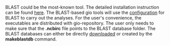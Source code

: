 BLAST could be the most-known tool. The detailed installation instruction can be found [here](http://www.ncbi.nlm.nih.gov/books/NBK52640/).
The BLAST-based gio tools will use the [configuration](http://www.ncbi.nlm.nih.gov/books/NBK52640/#_chapter1_Configuration_) for
BLAST to carry out the analyses. For the user's convenience, the executables are distributed with gio-repository. The user only needs to make sure that the **.ncbirc** file points to the BLAST database folder.
The BLAST databases can either be directly
[downloaded](http://www.ncbi.nlm.nih.gov/books/NBK52640/#_chapter1__Basic_use_1_) or created by the **makeblastdb** command.